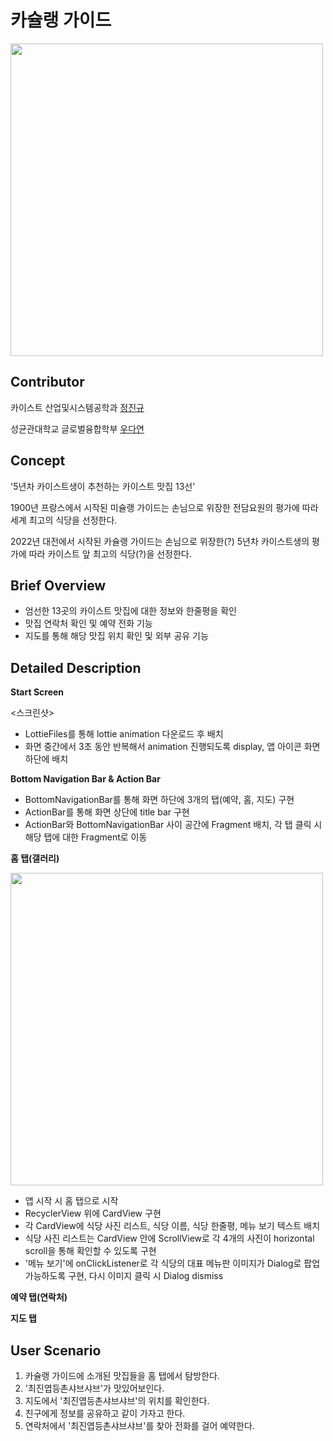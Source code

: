 # 카슐랭 가이드

<img src="https://user-images.githubusercontent.com/58676453/177293995-292cacaf-c4ba-4991-b233-c2ea4bf08718.png" width="500"/>


## Contributor

카이스트 산업및시스템공학과 [정진규](https://github.com/jeongjingyu)

성균관대학교 글로벌융합학부 [우다연](https://github.com/yeonyeonn)

## Concept

'5년차 카이스트생이 추천하는 카이스트 맛집 13선'

1900년 프랑스에서 시작된 미슐랭 가이드는 손님으로 위장한 전담요원의 평가에 따라 세계 최고의 식당을 선정한다.

2022년 대전에서 시작된 카슐랭 가이드는 손님으로 위장한(?) 5년차 카이스트생의 평가에 따라 카이스트 앞 최고의 식당(?)을 선정한다.

## Brief Overview

- 엄선한 13곳의 카이스트 맛집에 대한 정보와 한줄평을 확인
- 맛집 연락처 확인 및 예약 전화 기능
- 지도를 통해 해당 맛집 위치 확인 및 외부 공유 기능

## Detailed Description

**Start Screen**

<스크린샷>

- LottieFiles를 통해 lottie animation 다운로드 후 배치
- 화면 중간에서 3초 동안 반복해서 animation 진행되도록 display, 앱 아이콘 화면 하단에 배치

**Bottom Navigation Bar & Action Bar**

- BottomNavigationBar를 통해 화면 하단에 3개의 탭(예약, 홈, 지도) 구현
- ActionBar를 통해 화면 상단에 title bar 구현
- ActionBar와 BottomNavigationBar 사이 공간에 Fragment 배치, 각 탭 클릭 시 해당 탭에 대한 Fragment로 이동

**홈 탭(갤러리)**

<img src="https://user-images.githubusercontent.com/58676453/177267193-3680e4f6-1fc8-439b-a2c6-7ad75534dd52.png" width="500"/>


- 앱 시작 시 홈 탭으로 시작
- RecyclerView 위에 CardView 구현
- 각 CardView에 식당 사진 리스트, 식당 이름, 식당 한줄평, 메뉴 보기 텍스트 배치
- 식당 사진 리스트는 CardView 안에 ScrollView로 각 4개의 사진이 horizontal scroll을 통해 확인할 수 있도록 구현
- '메뉴 보기'에 onClickListener로 각 식당의 대표 메뉴판 이미지가 Dialog로 팝업 가능하도록 구현, 다시 이미지 클릭 시 Dialog dismiss

**예약 탭(연락처)**

**지도 탭**

## User Scenario

1. 카슐랭 가이드에 소개된 맛집들을 홈 탭에서 탐방한다.
2. '최진엽등촌샤브샤브'가 맛있어보인다.
3. 지도에서 '최진엽등촌샤브샤브'의 위치를 확인한다.
4. 친구에게 정보를 공유하고 같이 가자고 한다.
5. 연락처에서 '최진엽등촌샤브샤브'를 찾아 전화를 걸어 예약한다.
